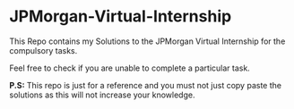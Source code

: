 # JPMorgan-Virtual-Internship


This Repo contains my Solutions to the JPMorgan Virtual Internship for the compulsory tasks.


Feel free to check if you are unable to complete a particular task.

**P.S:** This repo is just for a reference and you must not just copy paste the solutions as this will not increase your knowledge.
